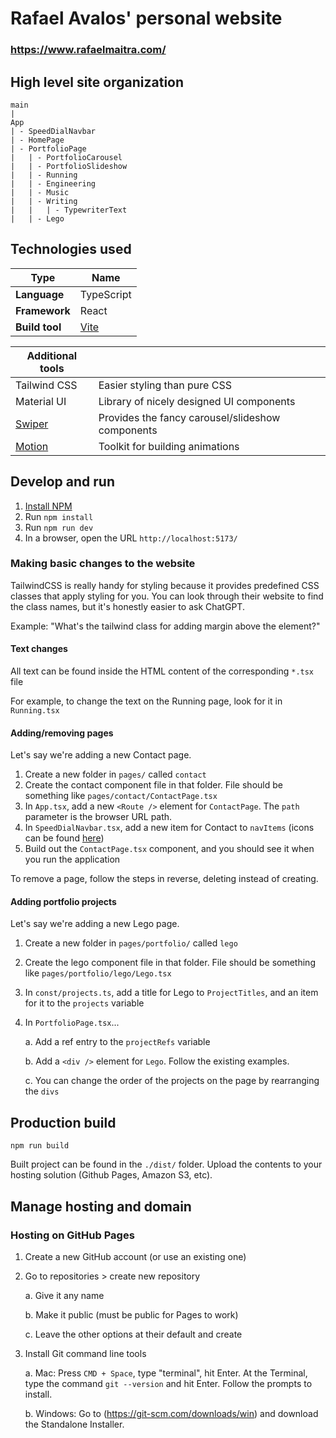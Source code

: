 # Rafael Avalos' personal website

### https://www.rafaelmaitra.com/

## High level site organization

```
main
|
App
| - SpeedDialNavbar
| - HomePage
| - PortfolioPage
|   | - PortfolioCarousel
|   | - PortfolioSlideshow
|   | - Running
|   | - Engineering
|   | - Music
|   | - Writing
|   |   | - TypewriterText
|   | - Lego
```

## Technologies used

| Type           | Name                      |
| -------------- | ------------------------- |
| **Language**   | TypeScript                |
| **Framework**  | React                     |
| **Build tool** | [Vite](https://vite.dev/) |

| Additional tools                |                                                  |
| ------------------------------- | ------------------------------------------------ |
| Tailwind CSS                    | Easier styling than pure CSS                     |
| Material UI                     | Library of nicely designed UI components         |
| [Swiper](https://swiperjs.com/) | Provides the fancy carousel/slideshow components |
| [Motion](https://motion.dev/)   | Toolkit for building animations                  |

## Develop and run

1. [Install NPM](https://docs.npmjs.com/downloading-and-installing-node-js-and-npm)
2. Run `npm install`
3. Run `npm run dev`
4. In a browser, open the URL `http://localhost:5173/`

### Making basic changes to the website

TailwindCSS is really handy for styling because it provides predefined CSS classes that apply styling for you. You can look through their website to find the class names, but it's honestly easier to ask ChatGPT.

Example: "What's the tailwind class for adding margin above the element?"

#### Text changes

All text can be found inside the HTML content of the corresponding `*.tsx` file

For example, to change the text on the Running page, look for it in `Running.tsx`

#### Adding/removing pages

Let's say we're adding a new Contact page.

1. Create a new folder in `pages/` called `contact`
2. Create the contact component file in that folder. File should be something like `pages/contact/ContactPage.tsx`
3. In `App.tsx`, add a new `<Route />` element for `ContactPage`. The `path` parameter is the browser URL path.
4. In `SpeedDialNavbar.tsx`, add a new item for Contact to `navItems` (icons can be found [here](https://mui.com/material-ui/material-icons))
5. Build out the `ContactPage.tsx` component, and you should see it when you run the application

To remove a page, follow the steps in reverse, deleting instead of creating.

#### Adding portfolio projects

Let's say we're adding a new Lego page.

1. Create a new folder in `pages/portfolio/` called `lego`
2. Create the lego component file in that folder. File should be something like `pages/portfolio/lego/Lego.tsx`
3. In `const/projects.ts`, add a title for Lego to `ProjectTitles`, and an item for it to the `projects` variable
4. In `PortfolioPage.tsx`...

   a. Add a ref entry to the `projectRefs` variable

   b. Add a `<div />` element for `Lego`. Follow the existing examples.

   c. You can change the order of the projects on the page by rearranging the `divs`

## Production build

```
npm run build
```

Built project can be found in the `./dist/` folder. Upload the contents to your hosting solution (Github Pages, Amazon S3, etc).

## Manage hosting and domain

### Hosting on GitHub Pages

1. Create a new GitHub account (or use an existing one)
2. Go to repositories > create new repository

   a. Give it any name

   b. Make it public (must be public for Pages to work)

   c. Leave the other options at their default and create

3. Install Git command line tools

   a. Mac: Press `CMD + Space`, type "terminal", hit Enter. At the Terminal, type the command `git --version` and hit Enter. Follow the prompts to install.

   b. Windows: Go to (https://git-scm.com/downloads/win) and download the Standalone Installer.
